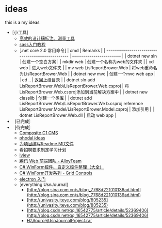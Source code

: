 # ideas
this is a my ideas
*	[小工具]
	*	[高效的设计稿标注、测量工具](http://www.getmarkman.com/)
	*	[sass入门教程](http://www.w3cplus.com/sassguide/)		
	*	[.net core 2.0 常用命令]
		| cmd                                              | Remarks                   |
		| --------------------------------------------------- | ------------------------- |
		| dotnet new sln | 创建一个空白方案 |
		| mkdir web | 创建一个名称为web的文件夹 |
		| cd web | 进入web文件夹 |
		| mv web LisReportBrower.Web | 将web重命名为LisReportBrower.Web |
		| dotnet new mvc | 创建一个mvc web app |
		| cd .. | 返回上级目录 |
		| dotnet sln add LisReportBrower.Web\LisReportBrower.Web.csproj | 将LisReportBrower.Web.csproj添加到当前解决方案中 |
		| dotnet new classlib | 创建一个类库 |
		| dotnet add LisReportBrower.Web/LisReportBrower.We
		b.csproj reference LisReportBrower.Model/LisReportBrower.Model.csproj | 添加引用 |
		| dotnet LisReportBrower.Web.dll | 启动 web app |
*   [已完成]
*   [待完成]
	*	[Composite C1 CMS](http://www.cnblogs.com/Leo_wl/p/3145195.html)
	*	[phodal ideas](https://github.com/phodal/ideas)
	*	[为项目编写Readme.MD文件](http://ju.outofmemory.cn/entry/76290)
	*	看招聘要求制定学习计划
	*	[iview](https://www.iviewui.com/)
	*	[腾讯 Web 前端团队 - AlloyTeam](http://alloyteam.github.io/)
	*	[C# WinForm控件、自定义控件整理（大全）](http://www.cnblogs.com/top5/archive/2010/04/29/1724039.html)
	*	[C# WinForm开发系列 - Grid Controls](http://www.cnblogs.com/peterzb/archive/2009/05/29/1491781.html)
	*	[electron 入门](http://www.cnblogs.com/auh2010006/p/5717845.html)
	*	[everything UsnJournal]
		*	[http://blog.sina.com.cn/s/blog_7768d221010136ad.html](http://blog.sina.com.cn/s/blog_7768d221010136ad.html)
		*	[http://univasity.iteye.com/blog/805235](http://univasity.iteye.com/blog/805235)
		*	[http://blog.csdn.net/qq_16542775/article/details/52369406](http://blog.csdn.net/qq_16542775/article/details/52369406)
		*	[H:\Source\UsnJournalProject.rar](H:\Source\UsnJournalProject.rar)
